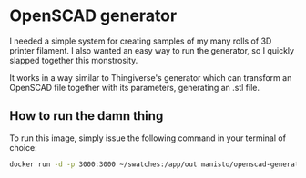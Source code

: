 # OpenSCAD generator
I needed a simple system for creating samples of my many rolls of 3D printer filament.
I also wanted an easy way to run the generator, so I quickly slapped together this monstrosity.

It works in a way similar to Thingiverse's generator which can transform an OpenSCAD file
together with its parameters, generating an .stl file.

## How to run the damn thing
To run this image, simply issue the following command in your terminal of choice:

```bash
docker run -d -p 3000:3000 ~/swatches:/app/out manisto/openscad-generator
```